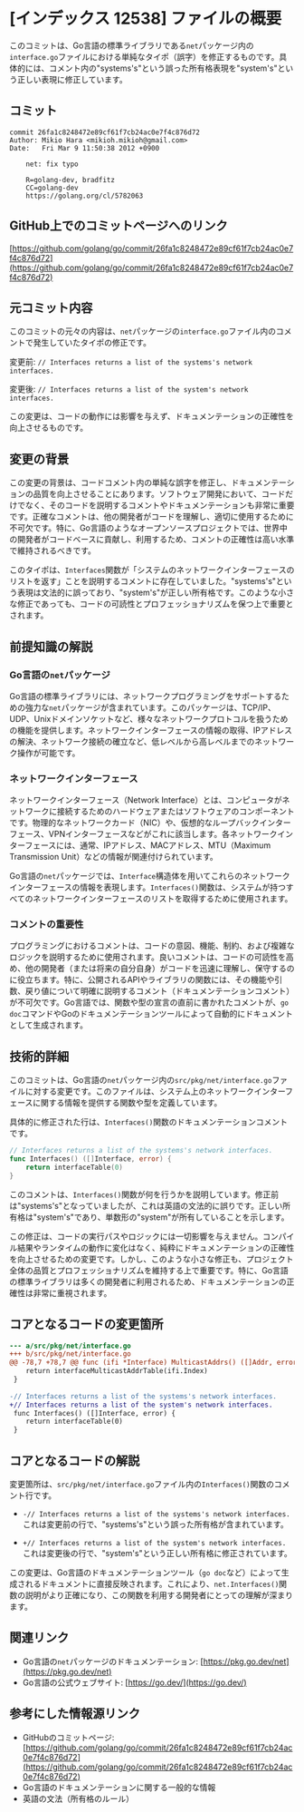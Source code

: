 # [インデックス 12538] ファイルの概要

このコミットは、Go言語の標準ライブラリである`net`パッケージ内の`interface.go`ファイルにおける単純なタイポ（誤字）を修正するものです。具体的には、コメント内の"systems's"という誤った所有格表現を"system's"という正しい表現に修正しています。

## コミット

```
commit 26fa1c8248472e89cf61f7cb24ac0e7f4c876d72
Author: Mikio Hara <mikioh.mikioh@gmail.com>
Date:   Fri Mar 9 11:50:38 2012 +0900

    net: fix typo
    
    R=golang-dev, bradfitz
    CC=golang-dev
    https://golang.org/cl/5782063
```

## GitHub上でのコミットページへのリンク

[https://github.com/golang/go/commit/26fa1c8248472e89cf61f7cb24ac0e7f4c876d72](https://github.com/golang/go/commit/26fa1c8248472e89cf61f7cb24ac0e7f4c876d72)

## 元コミット内容

このコミットの元々の内容は、`net`パッケージの`interface.go`ファイル内のコメントで発生していたタイポの修正です。

変更前:
`// Interfaces returns a list of the systems's network interfaces.`

変更後:
`// Interfaces returns a list of the system's network interfaces.`

この変更は、コードの動作には影響を与えず、ドキュメンテーションの正確性を向上させるものです。

## 変更の背景

この変更の背景は、コードコメント内の単純な誤字を修正し、ドキュメンテーションの品質を向上させることにあります。ソフトウェア開発において、コードだけでなく、そのコードを説明するコメントやドキュメンテーションも非常に重要です。正確なコメントは、他の開発者がコードを理解し、適切に使用するために不可欠です。特に、Go言語のようなオープンソースプロジェクトでは、世界中の開発者がコードベースに貢献し、利用するため、コメントの正確性は高い水準で維持されるべきです。

このタイポは、`Interfaces`関数が「システムのネットワークインターフェースのリストを返す」ことを説明するコメントに存在していました。"systems's"という表現は文法的に誤っており、"system's"が正しい所有格です。このような小さな修正であっても、コードの可読性とプロフェッショナリズムを保つ上で重要とされます。

## 前提知識の解説

### Go言語の`net`パッケージ

Go言語の標準ライブラリには、ネットワークプログラミングをサポートするための強力な`net`パッケージが含まれています。このパッケージは、TCP/IP、UDP、Unixドメインソケットなど、様々なネットワークプロトコルを扱うための機能を提供します。ネットワークインターフェースの情報の取得、IPアドレスの解決、ネットワーク接続の確立など、低レベルから高レベルまでのネットワーク操作が可能です。

### ネットワークインターフェース

ネットワークインターフェース（Network Interface）とは、コンピュータがネットワークに接続するためのハードウェアまたはソフトウェアのコンポーネントです。物理的なネットワークカード（NIC）や、仮想的なループバックインターフェース、VPNインターフェースなどがこれに該当します。各ネットワークインターフェースには、通常、IPアドレス、MACアドレス、MTU（Maximum Transmission Unit）などの情報が関連付けられています。

Go言語の`net`パッケージでは、`Interface`構造体を用いてこれらのネットワークインターフェースの情報を表現します。`Interfaces()`関数は、システムが持つすべてのネットワークインターフェースのリストを取得するために使用されます。

### コメントの重要性

プログラミングにおけるコメントは、コードの意図、機能、制約、および複雑なロジックを説明するために使用されます。良いコメントは、コードの可読性を高め、他の開発者（または将来の自分自身）がコードを迅速に理解し、保守するのに役立ちます。特に、公開されるAPIやライブラリの関数には、その機能や引数、戻り値について明確に説明するコメント（ドキュメンテーションコメント）が不可欠です。Go言語では、関数や型の宣言の直前に書かれたコメントが、`go doc`コマンドやGoのドキュメンテーションツールによって自動的にドキュメントとして生成されます。

## 技術的詳細

このコミットは、Go言語の`net`パッケージ内の`src/pkg/net/interface.go`ファイルに対する変更です。このファイルは、システム上のネットワークインターフェースに関する情報を提供する関数や型を定義しています。

具体的に修正された行は、`Interfaces()`関数のドキュメンテーションコメントです。

```go
// Interfaces returns a list of the systems's network interfaces.
func Interfaces() ([]Interface, error) {
	return interfaceTable(0)
}
```

このコメントは、`Interfaces()`関数が何を行うかを説明しています。修正前は"systems's"となっていましたが、これは英語の文法的に誤りです。正しい所有格は"system's"であり、単数形の"system"が所有していることを示します。

この修正は、コードの実行パスやロジックには一切影響を与えません。コンパイル結果やランタイムの動作に変化はなく、純粋にドキュメンテーションの正確性を向上させるための変更です。しかし、このような小さな修正も、プロジェクト全体の品質とプロフェッショナリズムを維持する上で重要です。特に、Go言語の標準ライブラリは多くの開発者に利用されるため、ドキュメンテーションの正確性は非常に重視されます。

## コアとなるコードの変更箇所

```diff
--- a/src/pkg/net/interface.go
+++ b/src/pkg/net/interface.go
@@ -78,7 +78,7 @@ func (ifi *Interface) MulticastAddrs() ([]Addr, error) {
 	return interfaceMulticastAddrTable(ifi.Index)
 }
 
-// Interfaces returns a list of the systems's network interfaces.
+// Interfaces returns a list of the system's network interfaces.
 func Interfaces() ([]Interface, error) {
 	return interfaceTable(0)
 }
```

## コアとなるコードの解説

変更箇所は、`src/pkg/net/interface.go`ファイル内の`Interfaces()`関数のコメント行です。

- `-// Interfaces returns a list of the systems's network interfaces.`
  これは変更前の行で、"systems's"という誤った所有格が含まれています。

- `+// Interfaces returns a list of the system's network interfaces.`
  これは変更後の行で、"system's"という正しい所有格に修正されています。

この変更は、Go言語のドキュメンテーションツール（`go doc`など）によって生成されるドキュメントに直接反映されます。これにより、`net.Interfaces()`関数の説明がより正確になり、この関数を利用する開発者にとっての理解が深まります。

## 関連リンク

- Go言語の`net`パッケージのドキュメンテーション: [https://pkg.go.dev/net](https://pkg.go.dev/net)
- Go言語の公式ウェブサイト: [https://go.dev/](https://go.dev/)

## 参考にした情報源リンク

- GitHubのコミットページ: [https://github.com/golang/go/commit/26fa1c8248472e89cf61f7cb24ac0e7f4c876d72](https://github.com/golang/go/commit/26fa1c8248472e89cf61f7cb24ac0e7f4c876d72)
- Go言語のドキュメンテーションに関する一般的な情報
- 英語の文法（所有格のルール）
